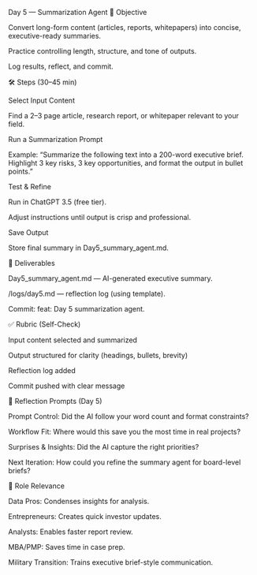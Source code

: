Day 5 — Summarization Agent
📌 Objective

Convert long-form content (articles, reports, whitepapers) into concise, executive-ready summaries.

Practice controlling length, structure, and tone of outputs.

Log results, reflect, and commit.

🛠 Steps (30–45 min)

Select Input Content

Find a 2–3 page article, research report, or whitepaper relevant to your field.

Run a Summarization Prompt

Example:
“Summarize the following text into a 200-word executive brief. Highlight 3 key risks, 3 key opportunities, and format the output in bullet points.”

Test & Refine

Run in ChatGPT 3.5 (free tier).

Adjust instructions until output is crisp and professional.

Save Output

Store final summary in Day5_summary_agent.md.

📂 Deliverables

Day5_summary_agent.md — AI-generated executive summary.

/logs/day5.md — reflection log (using template).

Commit: feat: Day 5 summarization agent.

✅ Rubric (Self-Check)

 Input content selected and summarized

 Output structured for clarity (headings, bullets, brevity)

 Reflection log added

 Commit pushed with clear message

📝 Reflection Prompts (Day 5)

Prompt Control: Did the AI follow your word count and format constraints?

Workflow Fit: Where would this save you the most time in real projects?

Surprises & Insights: Did the AI capture the right priorities?

Next Iteration: How could you refine the summary agent for board-level briefs?

🎯 Role Relevance

Data Pros: Condenses insights for analysis.

Entrepreneurs: Creates quick investor updates.

Analysts: Enables faster report review.

MBA/PMP: Saves time in case prep.

Military Transition: Trains executive brief-style communication.
